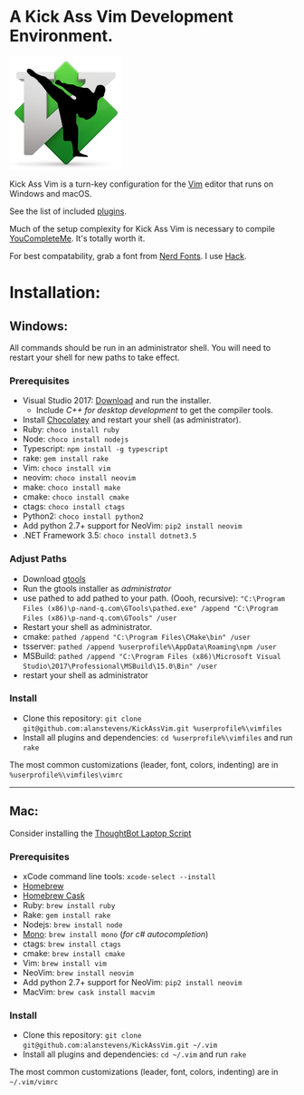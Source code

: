 <!-- # Kick Ass Vim -->
# A Kick Ass Vim Development Environment.

<img src="https://github.com/alanstevens/KickAssVim/raw/master/KickAssVim-logo.png" width=200>

Kick Ass Vim is a turn-key configuration for the [Vim](http://www.vim.org) editor that runs on Windows and macOS.

See the list of included [plugins](https://github.com/alanstevens/KickAssVim/blob/master/plugins.vim).

Much of the setup complexity for Kick Ass Vim is necessary to compile [YouCompleteMe](https://github.com/Valloric/YouCompleteMe). It's totally worth it.

For best compatability, grab a font from [Nerd Fonts](http://nerdfonts.com/). I use [Hack](https://github.com/ryanoasis/nerd-fonts/releases/download/v1.1.0/Hack.zip).

# Installation:

## Windows:

All commands should be run in an administrator shell. You will need to restart your shell for new paths to take effect.

### Prerequisites

* Visual Studio 2017: [Download](https://www.visualstudio.com/thank-you-downloading-visual-studio/?sku=Professional&rel=15) and run the installer.
  * Include *C++ for desktop development* to get the compiler tools.
* Install [Chocolatey](https://chocolatey.org/) and restart your shell (as administrator).
* Ruby: `choco install ruby`
* Node: `choco install nodejs`
* Typescript: `npm install -g typescript`
* rake: `gem install rake`
* Vim: `choco install vim`
* neovim: `choco install neovim`
* make: `choco install make`
* cmake: `choco install cmake`
* ctags: `choco install ctags`
* Python2: `choco install python2`
* Add python 2.7+ support for  NeoVim: `pip2 install neovim`
* .NET Framework 3.5: `choco install dotnet3.5`

### Adjust Paths

* Download [gtools](http://www.p-nand-q.com/download/gtools/gtools-current.exe)
* Run the gtools installer as *administrator*
* use pathed to add pathed to your path. (Oooh, recursive): `"C:\Program Files (x86)\p-nand-q.com\GTools\pathed.exe" /append "C:\Program Files (x86)\p-nand-q.com\GTools" /user`
* Restart your shell as administrator.
* cmake: `pathed /append "C:\Program Files\CMake\bin" /user`
* tsserver: `pathed /append %userprofile%\AppData\Roaming\npm /user`
* MSBuild: `pathed /append "C:\Program Files (x86)\Microsoft Visual Studio\2017\Professional\MSBuild\15.0\Bin" /user`
* restart your shell as administrator

### Install
* Clone this repository: `git clone git@github.com:alanstevens/KickAssVim.git %userprofile%\vimfiles`
* Install all plugins and dependencies: `cd %userprofile%\vimfiles` and run `rake`

The most common customizations (leader, font, colors, indenting) are in `%userprofile%\vimfiles\vimrc`

***

## Mac:

Consider installing the [ThoughtBot Laptop Script](https://github.com/thoughtbot/laptop)

### Prerequisites

* xCode command line tools: `xcode-select --install`
* [Homebrew](https://brew.sh/)
* [Homebrew Cask](https://caskroom.github.io/)
* Ruby: `brew install ruby`
* Rake: `gem install rake`
* Nodejs: `brew install node`
* [Mono](http://www.mono-project.com/): `brew install mono` (*for c# autocompletion*)
* ctags: `brew install ctags`
* cmake: `brew install cmake`
* Vim: `brew install vim`
* NeoVim: `brew install neovim`
* Add python 2.7+ support for  NeoVim: `pip2 install neovim`
* MacVim: `brew cask install macvim`

### Install

* Clone this repository: `git clone git@github.com:alanstevens/KickAssVim.git ~/.vim`
* Install all plugins and dependencies: `cd ~/.vim` and run `rake`

The most common customizations (leader, font, colors, indenting) are in `~/.vim/vimrc`
